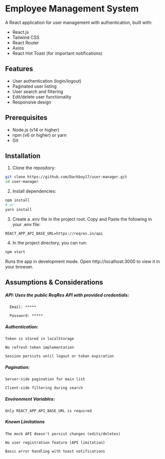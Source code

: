 # Employee Management System

A React application for user management with authentication, built with:
- React.js
- Tailwind CSS
- React Router
- Axios
- React Hot Toast (for important notifications)

## Features

- User authentication (login/logout)
- Paginated user listing
- User search and filtering
- Edit/delete user functionality
- Responsive design

## Prerequisites

- Node.js (v14 or higher)
- npm (v6 or higher) or yarn
- Git

## Installation

1. Clone the repository:
```bash
git clone https://github.com/Darkboy17/user-manager.git
cd user-manager
```

2. Install dependencies:
```bash
npm install
# or
yarn install
```

3. Create a .env file in the project root. Copy and Paste the following in your .env file:
```env
REACT_APP_API_BASE_URL=https://reqres.in/api
```

4. In the project directory, you can run:
```bash
npm start
```

Runs the app in development mode.
Open http://localhost:3000 to view it in your browser.

## Assumptions & Considerations

##### API: Uses the public ReqRes API with provided credentials:

      Email: *****

      Password: *****

##### Authentication:

    Token is stored in localStorage

    No refresh token implementation

    Session persists until logout or token expiration

##### Pagination:

    Server-side pagination for main list

    Client-side filtering during search

##### Environment Variables:

    Only REACT_APP_API_BASE_URL is required


##### Known Limitations

    The mock API doesn't persist changes (edits/deletes)

    No user registration feature (API limitation)

    Basic error handling with toast notifications
